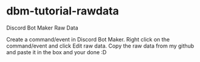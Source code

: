 # dbm-tutorial-rawdata
Discord Bot Maker Raw Data

Create a command/event in Discord Bot Maker. Right click on the command/event and click Edit raw data. Copy the raw data from my github and paste it in the box and your done :D
